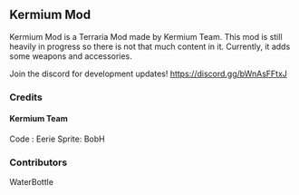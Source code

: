 ## Kermium Mod

Kermium Mod is a Terraria Mod made by Kermium Team. This mod is still heavily in progress so there is not that much content in it. Currently, it adds some weapons and accessories.

Join the discord for development updates!
https://discord.gg/bWnAsFFtxJ

### Credits
#### Kermium Team
Code  : Eerie
Sprite: BobH

### Contributors
WaterBottle







